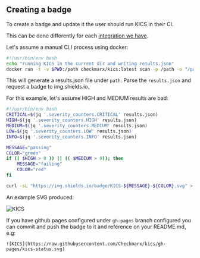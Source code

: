 ## Creating a badge

To create a badge and update it the user should run KICS in their CI.

This can be done differently for each [integration we have](https://docs.kics.io/1.3.1/integrations/).

Let's assume a manual CLI process using docker:

```bash
#!/usr/bin/env bash
echo "running KICS in the current dir and writing results.json"
docker run -t -v $PWD:/path checkmarx/kics:latest scan -p /path -o "/path/"
```

This will generate a results.json file under `path`.
Parse the `results.json` and request a badge to img.shields.io.

For this example, let's assume HIGH and MEDIUM results are bad:

```bash
#!/usr/bin/env bash
CRITICAL=$(jq '.severity_counters.CRITICAL' results.json)
HIGH=$(jq '.severity_counters.HIGH' results.json)
MEDIUM=$(jq '.severity_counters.MEDIUM' results.json)
LOW=$(jq '.severity_counters.LOW' results.json)
INFO=$(jq '.severity_counters.INFO' results.json)

MESSAGE="passing"
COLOR="green"
if (( $HIGH > 0 )) || (( $MEDIUM > 0)); then
    MESSAGE="failing"
    COLOR="red"
fi

curl -sL "https://img.shields.io/badge/KICS-${MESSAGE}-${COLOR}.svg" > kics-status.svg
```

An example SVG produced:

![KICS](https://img.shields.io/badge/KICS-passing-green.svg)

If you have github pages configured under `gh-pages` branch configured you can commit and push the badge to it and reference on your README.md, e.g:

`![KICS](https://raw.githubusercontent.com/Checkmarx/kics/gh-pages/kics-status.svg)`

